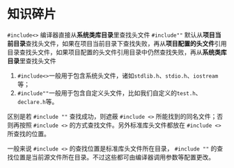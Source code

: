 # 知识碎片

`#include<>` 编译器直接从**系统类库目录**里查找头文件
`#include""` 默认从**项目当前目录**查找头文件，如果在项目当前目录下查找失败，再从**项目配置的头文件**引用目录查找头文件，如果项目配置的头文件引用目录中仍然查找失败，再从**系统类库目录**里查找头文件

1. `#include<>`一般用于包含系统头文件，诸如`stdlib.h`、`stdio.h`、`iostream`等；
1. `#include""`一般用于包含自定义头文件，比如我们自定义的`test.h`、`declare.h`等。


区别是若 `#include ""` 查找成功，则遮蔽 `#include <>` 所能找到的同名文件；否则再按照 `#include <>` 的方式查找文件。另外标准库头文件都放在 `#include <>` 所查找的位置。

一般来说 `#include <>` 的查找位置是标准库头文件所在目录， `#include ""` 的查找位置是当前源文件所在目录。不过这些都可由编译器调用参数等配置更改。